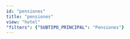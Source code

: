 ```yaml
---
id: "pensiones"
title: "pensiones"
view: "hotel"
"filters": {"SUBTIPO_PRINCIPAL": "Pensiones"}
---
```

<app-tab-bar></app-tab-bar>
<app-paginator-browser >
    <div class="medium-6 columns" ng-class="{'end': $last}" ng-repeat="card in elements()">
        <app-card-standard item="card" prefix="node.href"></app-card-standard>
    </div>
</app-paginator-browser>
